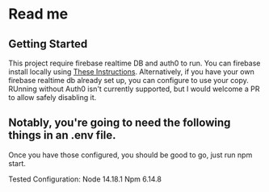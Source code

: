 # Read me 
## Getting Started
This project require firebase realtime DB and auth0 to run.  You can firebase install locally using 
[These Instructions](https://firebase.google.com/docs/emulator-suite/install_and_configure).  Alternatively,
if you have your own firebase realtime db already set up, you can configure to use your copy.
RUnning without Auth0 isn't currently supported, but I would welcome a PR to allow safely disabling it.  

## Notably, you're going to need the following things in an .env file.

Once you have those configured, you should be good to go, just run npm start.

Tested Configuration:
Node 14.18.1
Npm 6.14.8

